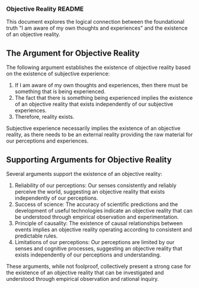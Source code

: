 ### Objective Reality README
This document explores the logical connection between the foundational truth "I am aware of my own thoughts and experiences" and the existence of an objective reality.

## The Argument for Objective Reality
The following argument establishes the existence of objective reality based on the existence of subjective experience:

1. If I am aware of my own thoughts and experiences, then there must be something that is being experienced.
2. The fact that there is something being experienced implies the existence of an objective reality that exists independently of our subjective experiences.
3. Therefore, reality exists.

Subjective experience necessarily implies the existence of an objective reality, as there needs to be an external reality providing the raw material for our perceptions and experiences.

## Supporting Arguments for Objective Reality
Several arguments support the existence of an objective reality:

1. Reliability of our perceptions: Our senses consistently and reliably perceive the world, suggesting an objective reality that exists independently of our perceptions.
2. Success of science: The accuracy of scientific predictions and the development of useful technologies indicate an objective reality that can be understood through empirical observation and experimentation.
3. Principle of causality: The existence of causal relationships between events implies an objective reality operating according to consistent and predictable rules.
4. Limitations of our perceptions: Our perceptions are limited by our senses and cognitive processes, suggesting an objective reality that exists independently of our perceptions and understanding.

These arguments, while not foolproof, collectively present a strong case for the existence of an objective reality that can be investigated and understood through empirical observation and rational inquiry.
